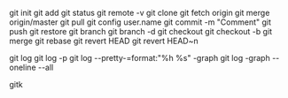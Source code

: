 git init
git add <file name>
git status
git remote -v
git clone <repository>
git fetch origin
git merge origin/master
git pull
git config user.name
git commit -m "Comment"
git push
git restore
git branch <branch name>
git branch -d <branch name>
git checkout <branch name>
git checkout -b <branch name>
git merge <branch name>
git rebase <branch name>
git revert HEAD
git revert HEAD~n




git log
git log -p
git log --pretty-=format:"%h %s" -graph
git log -graph --oneline --all

gitk
